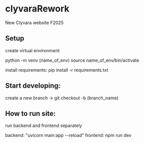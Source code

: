 # clyvaraRework
New Clyvara website F2025

## Setup

create virtual environment

python -m venv (name_of_env)
source name_of_env/bin/activate

install requirements:
pip install -r requirements.txt

## Start developing:

create a new branch -> git checkout -b (branch_name)

## How to run site:

run backend and frontend separately

backend: "uvicorn main:app --reload"
frontend: npm run dev
